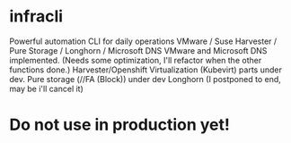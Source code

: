 # infracli
Powerful automation CLI for daily operations VMware / Suse Harvester / Pure Storage / Longhorn / Microsoft DNS
VMware and Microsoft DNS implemented. (Needs some optimization, I'll refactor when the other functions done.)
Harvester/Openshift Virtualization (Kubevirt) parts under dev.
Pure storage (//FA (Block)) under dev
Longhorn (I postponed to end, may be i'll cancel it)
#  Do not use in production yet! 

